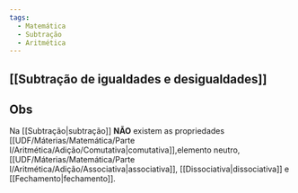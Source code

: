 ```yaml
---
tags:
  - Matemática
  - Subtração
  - Aritmética
---
```

## [[Subtração de igualdades e desigualdades]] 
## Obs
Na [[Subtração|subtração]] **NÃO** existem as propriedades [[UDF/Máterias/Matemática/Parte I/Aritmética/Adição/Comutativa|comutativa]],elemento neutro, [[UDF/Máterias/Matemática/Parte I/Aritmética/Adição/Associativa|associativa]], [[Dissociativa|dissociativa]] e [[Fechamento|fechamento]].